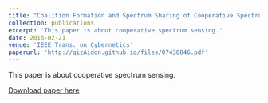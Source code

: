 ```yaml
---
title: "Coalition Formation and Spectrum Sharing of Cooperative Spectrum Sensing Participants"
collection: publications
excerpt: 'This paper is about cooperative spectrum sensing.'
date: 2016-02-21
venue: 'IEEE Trans. on Cybernetics'
paperurl: 'http://qizAidon.github.io/files/07438846.pdf'
---
```

This paper is about cooperative spectrum sensing.

[Download paper here](http://qizAidon.github.io/files/07438846.pdf)
